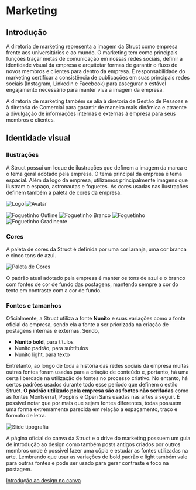 # Marketing

## Introdução

A diretoria de marketing representa a imagem da Struct como empresa frente aos universitários e ao mundo. O marketing tem como principais funções traçar metas de comunicação em nossas redes sociais, definir a identidade visual da empresa e arquitetar formas de garantir o fluxo de novos membros e clientes para dentro da empresa. É responsabilidade do marketing certificar a consistência de publicações em suas principais redes sociais (Instagram, Linkedin e Facebook) para assegurar o estável engajamento necessário para manter viva a imagem da empresa. 

A diretoria de marketing também se alia à diretoria de Gestão de Pessoas e à diretoria de Comercial para garantir de maneira mais dinâmica e atraente a divulgação de informações internas e externas à empresa para seus membros e clientes.

## Identidade visual

### Ilustrações

A Struct possui um leque de ilustrações que definem a imagem da marca e o tema geral adotado pela empresa. O tema principal da empresa é tema espacial. Além da logo da empresa, utilizamos principalmente imagens que ilustram o espaço, astronautas e foguetes. As cores usadas nas ilustrações definem também a paleta de cores da empresa.

![Logo](../../imagens/marklogo-nobg.png)
![Avatar](../../imagens/mark-avatar.png)

![Foguetinho Outline](../../imagens/mark-foguetinho-outline.png.png)
![Foguetinho Branco](../../imagens/mark-foguetinho-branco.png)
![Foguetinho](../../imagens/mark-foguetinho.png)
![Foguetinho Gradinente](../../imagens/mark-foguetinho-gradiente.png.png)


### Cores

A paleta de cores da Struct é definida por uma cor laranja, uma cor branca e cinco tons de azul.

![Paleta de Cores](../../imagens/mark-paleta-de-cores.png)

O padrão atual adotado pela empresa é manter os tons de azul e o branco com fontes de cor de fundo das postagens, mantendo sempre a cor do texto em contraste com a cor de fundo.

### Fontes e tamanhos

Oficialmente, a Struct utiliza a fonte **Nunito** e suas variações como a fonte oficial da empresa, sendo ela a fonte a ser priorizada na criação de postagens internas e externas.
Sendo,

- **Nunito bold**, para títulos
- Nunito padrão, para subtítulos
- Nunito light, para texto

Entretanto, ao longo de toda a história das redes sociais da empresa muitas outras fontes foram usadas para a criação de conteúdo e, portanto, há uma certa liberdade na utilização de fontes no processo criativo.
No entanto, há certos padrões usados durante todo esse período que definem o estilo Struct. **O padrão utilizado pela empresa são as fontes não serifadas** como as fontes Montserrat, Poppins e Open Sans usadas nas artes a seguir. É possível notar que por mais que sejam fontes diferentes, todas possuem uma forma extremamente parecida em relação a espaçamento, traço e formato de letra.

![Slide tipografia](../../imagens/mark-tipografia.png)

A página oficial do canva da Struct e o drive do marketing possuem um guia de introdução ao design como também posts antigos criados por outros membros onde é possível fazer uma cópia e estudar as fontes utilizadas na arte. Lembrando que usar as variações de bold,padrão e light também vale para outras fontes e pode ser usado para gerar contraste e foco na postagem.

[Introdução ao design no canva](https://www.canva.com/design/DAE15zWeLDg/edit?utm_content=DAE15zWeLDg&utm_campaign=designshare&utm_medium=link2&utm_source=sharebutton)
